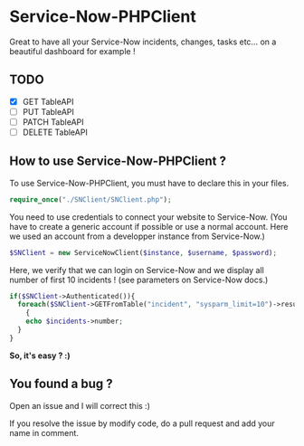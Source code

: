 # Service-Now-PHPClient

Great to have all your Service-Now incidents, changes, tasks etc... on a beautiful dashboard for example !

## TODO
- [x] GET TableAPI
- [ ] PUT TableAPI
- [ ] PATCH TableAPI
- [ ] DELETE TableAPI

## How to use Service-Now-PHPClient ?

To use Service-Now-PHPClient, you must have to declare this in your files.

```php
require_once("./SNClient/SNClient.php");
```

You need to use credentials to connect your website to Service-Now.
(You have to create a generic account if possible or use a normal account. Here we used an account from a developper instance from Service-Now.)

```php
$SNClient = new ServiceNowClient($instance, $username, $password);
```

Here, we verify that we can login on Service-Now and we display all number of first 10 incidents ! (see parameters on
  Service-Now docs.)

```php
if($SNClient->Authenticated()){
  foreach($SNClient->GETFromTable("incident", "sysparm_limit=10")->result as $incidents)
	{
    echo $incidents->number;
  }
}
```

**So, it's easy ? :)**

## You found a bug ?

Open an issue and I will correct this :)

If you resolve the issue by modify code, do a pull request and add your name in comment.
